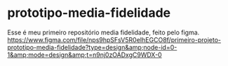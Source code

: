 # prototipo-media-fidelidade
Esse é meu primeiro repositório media fidelidade, feito pelo figma. https://www.figma.com/file/nps9hpSFsV5R0eIhEGCO8f/primeiro-projeto-prototipo-media-fidelidade?type=design&amp;node-id=0-1&amp;mode=design&amp;t=n9nj0zOADxgC9WDX-0
